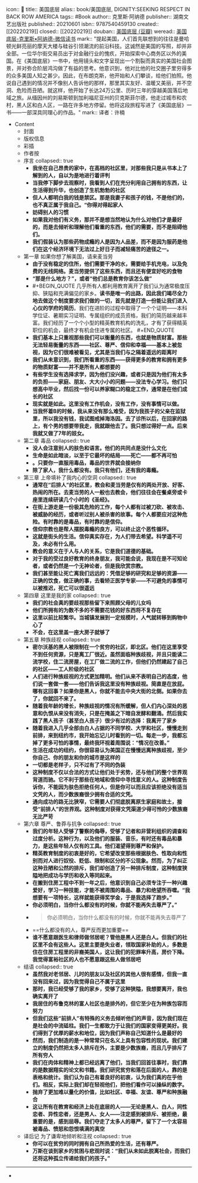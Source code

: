 icon:: 📖
title:: 美国底层
alias:: book/美国底层, DIGNITY:SEEKING RESPECT IN BACK ROW AMERICA
tags:: #Book
author:: 克里斯·阿纳德
publisher:: 湖南文艺出版社
published:: 20210601
isbn:: 9787540459130
created:: [[20220219]]
closed:: [[20220219]]
douban:: [美国底层 (豆瓣)](https://book.douban.com/subject/35232626/)
weread:: [美国底层-克里斯•阿纳德-微信读书](https://weread.qq.com/web/bookDetail/080327c0723ae5380801b9b)
mark:: "提起美国，人们首先联想到的往往是曼哈顿光鲜亮丽的摩天大楼与硅谷引领潮流的前沿科技。这诚然是美国的写照，却并非全部。一位华尔街交易员出于对金融行业的愧疚，开始探索中心商务区以外的美国。在《美国底层》一书中，他用镜头和文字呈现出一个割裂而真实的美国社会图景，并对弥合阶层鸿沟做了有益的思考。他意识到，他对比他的社交圈子里穷得多的众多美国人知之甚少。因此，在布朗克斯，他开始和人们攀谈，给他们拍照。他说自己遇到的情况并不像别人告诉他的那样，那里其实友好、温暖又美丽，并不空洞、危险而丑陋。就这样，他开始了长达24万公里、历时三年的穿越美国落后地域之旅。从缅因州的刘易斯顿到加利福尼亚州的贝克斯菲尔德，他走过城市和农村，黑人区和白人区，一路在许多地方停留。他将这段旅程写进了《美国底层》一书——一部深具同理心的作品。"
mark:: 译者：许楠
- Content
  - 封面
  - 版权信息
  - 彩插
  - 作者按
  - 序言
    collapsed:: true
    - **我坐在自己昂贵的家中，在高档的社区里，对那些我只是从书本上了解到的人，自以为是地进行着评判**
    - **当我停下脚步去观察时，我看到人们在充分利用自己拥有的东西，让生活得到升华，也创造了生机勃勃的社区**
    - **但人人都明白我的钱是禁区。那是我妻子和孩子的钱，不是他们的，也不真正属于我自己。“你得对得起家人**
    - **妨碍别人的习惯**
    - **如果我对他们有义务，那并不是想当然地认为什么对他们才是最好的，而是去倾听和理解他们看重的东西，他们的需要，而不是阻碍他们。**
    - **我们假装认为那些药物成瘾的人是因为人品差，而不是因为服药是他们在这个经济环境下无法过上好日子而减轻痛苦的途径之一。**
  - 第一章 如果你想了解美国，请来麦当劳
    - **由于没有稳定的住所，他们需要干净的水，需要给手机充电，以及免费的无线网络。麦当劳提供了这些东西，而且还有便宜好吃的食物**
    - **“那是什么地方？”，或者“他们总是教育你该怎么做”**
    - #+BEGIN_QUOTE
      几乎所有人都利用教育离开了我们认为通常极度压抑、狭隘和充满偏见的家乡。**读书是唯一的出路，因此我们竭尽全力地去做这个制度要求我们做的一切，首先就是打造一份能让我们进入心仪的学府的简历**。我们在进阶的过程中取得了一个个证明——本科学位证、暑期实习证明、专属组织的成员资格，我们的简历越来越丰富。我们经历了一个个小型的精英教育机构的洗礼，才有了获得精英职位的机会，最终才有机会住进专属的社区。
      #+END_QUOTE
    - **我们基本上只重视那些我们可以衡量的东西，也就是物质财富。那些无法轻易衡量的东西——社区、尊严、信仰和幸福——基本上被忽视，因为它们很难被看见，尤其是当我们与之隔着遥远的距离时**
    - **我们从未意识到，我们所看重的东西——获得更多的教育和拥有更多的物质财富——并不是所有人都想要的**
    - **有些学生没有选择求学，因为他们没兴趣，或者只是因为他们有太多的负担——家庭、朋友、大大小小的问题——没法专心学习。他们只想高中毕业，然后找一份可以养家糊口的稳定工作，通常是在他们成长的社区**
    - **现实就是如此。这里没有工作机会，没有工作，没有事情可以做。**
    - **当我怀着B的时候，我从来没有那么难受，因为我孩子的父亲在监狱里，所以我没有钱，我试图戒掉海洛因。去了诊所以后，在回家的路上，有个男的想要带我走，我就跟他去了。我只想过得好一点。后来我就又做了7年的妓女。**
  - 第二章 毒品
    collapsed:: true
    - **没人会注意别人的肤色和语言。他们的共同点是没什么文化**
    - **生命是如此暗淡，以至于它最坏的结局——死亡——都不再可怕**
    - **。只要你一直服用毒品，毒品的世界就会接纳你**
    - **除了家人，我什么都没有。我只有他们，还有我的毒瘾。**
  - 第三章 上帝填补了我内心的空洞
    collapsed:: true
    - **通常在“后排人”的社区里，教会和麦当劳是仅有的两处开放、好客、热闹的所在。去麦当劳的人一般也去教会，他们往往会在餐桌旁或卡座里连续研读几个小时的《圣经》。**
    - **在街上游走是一份极其危险的工作，每个人都有过被刀砍、被攻击、被威胁的经历，或者听过别人被杀害的故事。每个人都要应对这种危险。有时靠的是毒品，有时靠的是信仰。**
    - **信仰宗教也是帮人摆脱毒瘾的良方，可以终止这个恶性循环。**
    - **这就是街头的生活。信仰真实存在，为人们带去希望。科学遥不可及，未必有什么用。**
    - **教会的意义在于人与人的关系，它是我们道德的基础。**
    - **对于我的受过良好教育的终身朋友，我可能会说，我现在是不可知论者，或者仍然是一个无神论者，但是我欣赏宗教。**
    - **我们甚至能让死亡离我们远远的：凭借足够的研究和足够的资源——正确的饮食，做正确的事，去看矫正医学专家——不可避免的事情可以被推迟，死亡可以很遥远**
  - 第四章 这里是我的家
    collapsed:: true
    - **我们的社会真的要歧视那些留下来照顾父母的儿女吗**
    - **他们所拥有的为数不多的不需要花钱的好东西将不复存在**
    - **这里以前比较繁华。当城镇发展到一定规模时，人气就转移到购物中心了**
    - **不会，在这里盖一座大房子就够了**
  - 第五章 种族歧视
    collapsed:: true
    - **密尔沃基的黑人被限制在一个贫穷的社区，即北区。他们在这里享受不到任何资源，只是离工厂很近。虽然面临种族歧视，并且只能读二流学校，住二流房屋，在工厂做二流的工作，但他们仍然建起了自己的社区——工人阶级的社区**
    - **人们进行种族歧视的方式更加精明。他们从来不表明自己的态度，他们说一套做一套——他们告诉我这里没有种族歧视。简直是在放屁。哪有这回事？如果你是黑人，你就不能去中央大街的北侧。如果你去了，你就回不来了。**
    - **随着我年龄的增长，种族歧视的情况有所缓解，但人们内心深处的恶意和仇恨从来没有消失，只是在掩盖之下暗自发酵和翻涌。然后我实践了黑人孩子（甚至白人孩子）很少有过的选择：我离开了家乡**
    - **随着我进入几乎全部由白人占据的不同学校、大学和社区，慢慢走到前排，来到纽约市，我开始忘记儿时看到的一切。每走一步，我都忘掉了更多可怕的事情，最终我环视着周围说：“情况在改善。”**
    - **生活在成功的纽约，你很容易认为美国正在慢慢远离种族歧视，至少你自己、你的朋友和你的城市是这样的**
    - **一切都是老样子，只不过有了不同的伪装**
    - **这种制度不仅以合法的方式让他们处于劣势，还与他们的整个世界观背道而驰。它不利于那些在地域和信仰中寻找意义的人。这种制度告诉你，不能因为肤色拒绝任何人，但是你可以而且应该拒绝没有适当文凭的人，而少数族裔很少拥有合适的文凭。**
    - **通向成功的路无比狭窄，它需要人们彻底脱离原生家庭和故土，接受“前排人”的世界观。这种制度对获得文凭渠道少得可怜的少数族裔无比严苛**
  - 第六章 尊严、鲁莽与抗争
    collapsed:: true
    - **我们的年轻人受够了警察的侮辱，受够了记者和非营利组织的调查和过度分析。这种行为，以及他们的服装、音乐，有时还有毒品和暴力，是这些年轻人仅有的工具。他们渴望得到尊严和保护。**
    - **精英教育制度的初衷是好的，它希望改变那些根据肤色、性取向和性别而对人进行奴役、贬低、限制和区分的不公现象。然而，为了纠正这种丑陋和公然的排斥，我们却创造了另一种排斥制度，这种制度狭隘地把成功与学历和收入等同起来。**
    - **在搬到住房工程中不到一年之后，他意识到自己必须专注于一种兴趣爱好，学习一种技能，才能不被周围的毒品、暴力和绝望所吞噬。“我想要有一项特长，这样就能获得奖学金，于是我选择了跑步。”**
    - **你必须明白，当你什么都没有的时候，你就不能再失去尊严了。”**
    - > 你必须明白，当你什么都没有的时候，你就不能再失去尊严了
    - ==什么都没有的人，尊严反而更加重要==
    - **谁不愿意跟医生和律师做邻居呢？管他是黑人还是白人。但我们的社区里不会有这些人。这里主要是失业者，领取国家补助的人，多数是住在住房工程里的非裔美国人，这让我们的犯罪率升高，房价下降。我觉得富裕社区的人也不愿意跟这些人做邻居吧**
  - 结语
    collapsed:: true
    - **虽然我对老邻居、儿时的朋友以及社区的其他人很有感情，但我一直没有回来过，因为我觉得自己不属于这里**
    - **那时，我已经受够了我的家乡，受够了这种狭隘，我想要离开，我也确实离开了**
    - **我居住的布鲁克林的富人社区也是排外的，但它至少在为种族包容而努力**
    - **但我们这些“前排人”有特殊的义务去倾听他们的声音，因为我们现在是社会的中流砥柱。我们一生都致力于让我们的国家变得更美好。我们得到了优厚的薪水和地位，因为我们声称自己知道什么是最好的**
    - **然而，我们制造的是一种常常只在名义上具有包容性的现状。我们建立的制度仍然把太多人排斥在外，主要是少数族裔，而且几乎排斥了所有穷人**
    - **我们在肉体和精神上都已经远离了他们，当我们回首往事时，我们靠的是数据翔实的论文和书籍。我们研究贫穷和落在后面的人，靠的是表格和统计。我们认为自己有着良好的初衷，认为我们真的在乎他们。相反，实际上我们却在轻视他们，把他们看作可以操纵的数字。**
    - **抛弃了更加难以量化的价值，比如社区、幸福、友谊、尊严和种族融合**
    - **这让所有在教育和经济上处在底层的人——无论是黑人、白人，同性恋者、异性恋者，还是男人、女人——注定感到被排斥、被拒绝，最重要的是，感到屈辱。我们夺走了太多人的尊严，留下了一个太容易被毒品、愤怒和怨恨填满的真空**
  - 译后记 为了谦卑地倾听和注视
    collapsed:: true
    - **你可以在贫穷的同时拥有自己所热爱的生活，还有尊严。**
    - **万斯在谈到家乡的贫困与悲观时说：“我们从未如此脱离社会，而我们还将这种孤立传递给我们的孩子。”**
- ---
- <!-- Comment Here -->